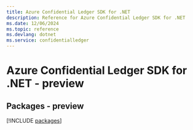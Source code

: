 ```yaml
---
title: Azure Confidential Ledger SDK for .NET
description: Reference for Azure Confidential Ledger SDK for .NET
ms.date: 12/06/2024
ms.topic: reference
ms.devlang: dotnet
ms.service: confidentialledger
---
```

# Azure Confidential Ledger SDK for .NET - preview
## Packages - preview
[!INCLUDE [packages](confidential-ledger-index.md)]